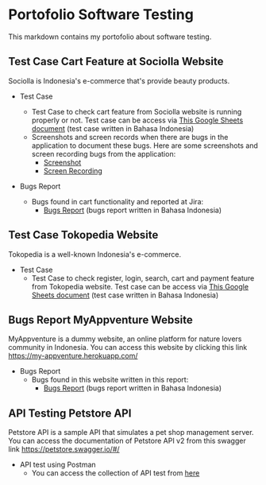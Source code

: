 # Portofolio Software Testing

This markdown contains my portofolio about software testing.

## Test Case Cart Feature at Sociolla Website

Sociolla is Indonesia's e-commerce that's provide beauty products. 
- Test Case
  - Test Case to check cart feature from Sociolla website is running properly or not. Test case can be access via [This Google Sheets document](https://docs.google.com/spreadsheets/d/1KUYDSU7LX_qasGzJkQhKDt3oguEEj34o/edit?usp=sharing&ouid=115495345052079247353&rtpof=true&sd=true) (test case written in Bahasa Indonesia)
  - Screenshots and screen records when there are bugs in the application to document these bugs. Here are some screenshots and screen recording bugs from the application:
    - [Screenshot](https://drive.google.com/file/d/15EPKhl-p_58AAD5gu7MIs0BMWpo8twWB/view?usp=sharing)
    - [Screen Recording](https://drive.google.com/file/d/13ZosXZV7rzeZorWZDlIrJnbbDAcitbjG/view?usp=sharing)

- Bugs Report
  - Bugs found in cart functionality and reported at Jira:
    - [Bugs Report](https://drive.google.com/file/d/11YWRNn8zT4nPD8YQQtcVUeExi-ghwd32/view?usp=sharing) (bugs report written in Bahasa Indonesia)

## Test Case Tokopedia Website

Tokopedia is a well-known Indonesia's e-commerce. 
- Test Case
  - Test Case to check register, login, search, cart and payment feature from Tokopedia website. Test case can be access via [This Google Sheets document](https://docs.google.com/spreadsheets/d/1-PPV60C8FFmVSIQsKW3Neqps3REPDjUq6c3AwG6uDUA/edit?usp=sharing) (test case written in Bahasa Indonesia)

## Bugs Report MyAppventure Website

MyAppventure is a dummy website, an online platform for nature lovers community in Indonesia. You can access this website by clicking this link https://my-appventure.herokuapp.com/

- Bugs Report
  - Bugs found in this website written in this report:
    - [Bugs Report](https://docs.google.com/document/d/10ElrdXsjfZ7dh2Oys-amau_qNJ2kyWGo_IA52giyTyY/edit?usp=sharing) (bugs report written in Bahasa Indonesia)

## API Testing Petstore API

Petstore API is a sample API that simulates a pet shop management server. You can access the documentation of Petstore API v2 from this swagger link https://petstore.swagger.io/#/

- API test using Postman
  - You can access the collection of API test from [here](https://www.postman.com/sitinabilahn/workspace/sitinabilahn-s-api-testing-portofolio/collection/9924693-41d9ca5f-6ea8-477f-927a-6123ab3197b6?action=share&creator=9924693)
